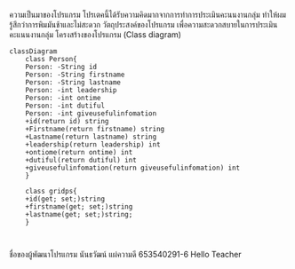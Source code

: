 ความเป็นมาของโปรแกรม โปรเตคนี้ได้รับความคิดมากจากการทำการประเมินคะนนงานกลุ่ม ทำให้ผมรู้สึกว่าการพิมมันช้าและไม่สะดวก
วัตถุประสงค์ของโปรแกรม เพื่อความสะดวกสบายในการประเมินคะแนนงานกลุ่ม
โครงสร้างของโปรแกรม (Class diagram)

```mermaid
classDiagram
    class Person{
    Person: -String id
    Person: -String firstname
    Person: -String lastname
    Person: -int leadership
    Person: -int ontime
    Person: -int dutiful
    Person: -int giveusefulinfomation
    +id(return id) string
    +Firstname(return firstname) string
    +Lastname(return lastname) string
    +leadership(return leadership) int
    +ontiome(return ontime) int
    +dutiful(return dutiful) int
    +giveusefulinfomation(return giveusefulinfomation) int
    }
    
    class gridps{
    +id(get; set;)string
    +firstname(get; set;)string
    +lastname(get; set;)string;
    }
    
    
```

ชื่อของผู้พัฒนาโปรแกรม นันธวัฒน์ แผ่ความดี 653540291-6
Hello Teacher
